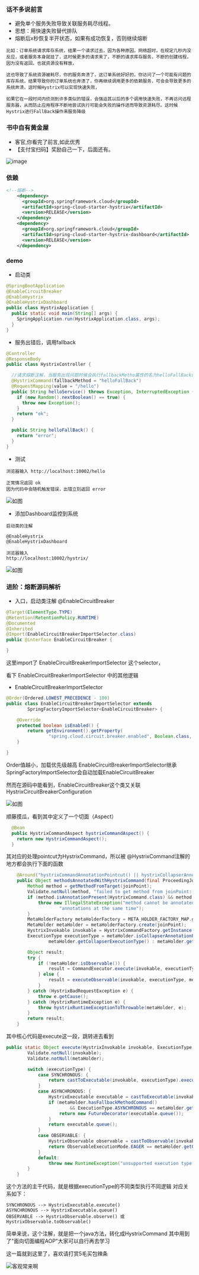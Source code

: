 ### 话不多说前言

- 避免单个服务失败导致关联服务耗尽线程。
- 思想：用快速失败替代排队
- 熔断后x秒恢复半开状态，如果有成功恢复，否则继续熔断
```
比如：订单系统请求库存系统，结果一个请求过去，因为各种原因，网络超时，在规定几秒内没反应，或者服务本身就挂了，这时候更多的请求来了，不断的请求库存服务，不断的创建线程，因为没有返回，也就资源没有释放，

这也导致了系统资源被耗尽，你的服务奔溃了，这订单系统好好的，你访问了一个可能有问题的库存系统，结果导致你的订单系统也奔溃了，你再继续调用更多的依赖服务，可会会导致更多的系统奔溃，这时候Hystrix可以实现快速失败，

如果它在一段时间内侦测到许多类似的错误，会强迫其以后的多个调用快速失败，不再访问远程服务器，从而防止应用程序不断地尝试执行可能会失败的操作进而导致资源耗尽。这时候Hystrix进行FallBack操作来服务降级
```

### 书中自有黄金屋

- 客官,你看完了前言,如此优秀
- 【支付宝扫码】奖励自己一下，后面还有。

![image](https://github.com/WayneZeng/gitbook-ms-framework/blob/master/asset/common/alipay_redpacket.jpeg?raw=true)


### 依赖

```xml
<!--熔断-->
    <dependency>
      <groupId>org.springframework.cloud</groupId>
      <artifactId>spring-cloud-starter-hystrix</artifactId>
      <version>RELEASE</version>
    </dependency>
    <dependency>
      <groupId>org.springframework.cloud</groupId>
      <artifactId>spring-cloud-starter-hystrix-dashboard</artifactId>
      <version>RELEASE</version>
    </dependency>
```

### demo
- 启动类

```java
@SpringBootApplication
@EnableCircuitBreaker
@EnableHystrix
@EnableHystrixDashboard
public class HystrixApplication {
  public static void main(String[] args) {
    SpringApplication.run(HystrixApplication.class, args);
  }
}

```

- 服务出错后，调用fallback

```java
@Controller
@ResponseBody
public class HystrixController {

  //请求熔断注解，当服务出现问题时候会执行fallbackMetho属性的名为helloFallBack的方法
  @HystrixCommand(fallbackMethod = "helloFallBack")
  @RequestMapping(value = "/hello")
  public String helloService() throws Exception, InterruptedException {
    if (new Random().nextBoolean() == true) {
      throw new Exception();
    }
    return "ok";
  }

  public String helloFallBack() {
    return "error";
  }
}
```

- 测试

```
浏览器输入 http://localhost:10002/hello

正常情况返回 ok
因为代码中会随机触发错误，出错立刻返回 error
```

![如图](./../asset/image/hystrix.jpg)


- 添加Dashboard监控到系统

```
启动类的注解

@EnableHystrix
@EnableHystrixDashboard

浏览器输入
http://localhost:10002/hystrix/
```

![如图](./../asset/image/hystrix-dashboard.jpg)

### 进阶：熔断源码解析

- 入口，启动类注解 @EnableCircuitBreaker

```java
@Target(ElementType.TYPE)
@Retention(RetentionPolicy.RUNTIME)
@Documented
@Inherited
@Import(EnableCircuitBreakerImportSelector.class)
public @interface EnableCircuitBreaker {

}
```

这里import了 EnableCircuitBreakerImportSelector 这个selector，

看下 EnableCircuitBreakerImportSelector 中的其他逻辑

- EnableCircuitBreakerImportSelector
```java
@Order(Ordered.LOWEST_PRECEDENCE - 100)
public class EnableCircuitBreakerImportSelector extends
		SpringFactoryImportSelector<EnableCircuitBreaker> {

	@Override
	protected boolean isEnabled() {
		return getEnvironment().getProperty(
				"spring.cloud.circuit.breaker.enabled", Boolean.class, Boolean.TRUE);
	}

}
```

Order值越小，加载优先级越高
EnableCircuitBreakerImportSelector继承SpringFactoryImportSelector会自动加载EnableCircuitBreaker

然而在源码中能看到，EnableCircuitBreaker这个类又关联HystrixCircuitBreakerConfiguration

![如图](./../asset/image/hystrix-springfac.png)

顺藤摸瓜，看到其中定义了一个切面（Aspect）
```java
  @Bean
  public HystrixCommandAspect hystrixCommandAspect() {
    return new HystrixCommandAspect();
  }
```

其对应的处理pointcut为HystrixCommand，所以被 @HystrixCommand注解的地方都会执行下面的函数
```java
    @Around("hystrixCommandAnnotationPointcut() || hystrixCollapserAnnotationPointcut()")
    public Object methodsAnnotatedWithHystrixCommand(final ProceedingJoinPoint joinPoint) throws Throwable {
        Method method = getMethodFromTarget(joinPoint);
        Validate.notNull(method, "failed to get method from joinPoint: %s", joinPoint);
        if (method.isAnnotationPresent(HystrixCommand.class) && method.isAnnotationPresent(HystrixCollapser.class)) {
            throw new IllegalStateException("method cannot be annotated with HystrixCommand and HystrixCollapser " +
                    "annotations at the same time");
        }
        MetaHolderFactory metaHolderFactory = META_HOLDER_FACTORY_MAP.get(HystrixPointcutType.of(method));
        MetaHolder metaHolder = metaHolderFactory.create(joinPoint);
        HystrixInvokable invokable = HystrixCommandFactory.getInstance().create(metaHolder);
        ExecutionType executionType = metaHolder.isCollapserAnnotationPresent() ?
                metaHolder.getCollapserExecutionType() : metaHolder.getExecutionType();

        Object result;
        try {
            if (!metaHolder.isObservable()) {
                result = CommandExecutor.execute(invokable, executionType, metaHolder);
            } else {
                result = executeObservable(invokable, executionType, metaHolder);
            }
        } catch (HystrixBadRequestException e) {
            throw e.getCause();
        } catch (HystrixRuntimeException e) {
            throw hystrixRuntimeExceptionToThrowable(metaHolder, e);
        }
        return result;
    }
```

其中核心代码是execute这一段，跳转进去看到
```java
public static Object execute(HystrixInvokable invokable, ExecutionType executionType, MetaHolder metaHolder) throws RuntimeException {
        Validate.notNull(invokable);
        Validate.notNull(metaHolder);

        switch (executionType) {
            case SYNCHRONOUS: {
                return castToExecutable(invokable, executionType).execute();
            }
            case ASYNCHRONOUS: {
                HystrixExecutable executable = castToExecutable(invokable, executionType);
                if (metaHolder.hasFallbackMethodCommand()
                        && ExecutionType.ASYNCHRONOUS == metaHolder.getFallbackExecutionType()) {
                    return new FutureDecorator(executable.queue());
                }
                return executable.queue();
            }
            case OBSERVABLE: {
                HystrixObservable observable = castToObservable(invokable);
                return ObservableExecutionMode.EAGER == metaHolder.getObservableExecutionMode() ? observable.observe() : observable.toObservable();
            }
            default:
                throw new RuntimeException("unsupported execution type: " + executionType);
        }
    }
```

这个方法的主干代码，就是根据executionType的不同类型执行不同逻辑
对应关系如下：
```
SYNCHRONOUS --> HystrixExecutable.execute()
ASYNCHRONOUS --> HystrixExecutable.queue()
OBSERVABLE --> HystrixObservable.observe() 或 HystrixObservable.toObservable()

```

简单来说，这个注解，就是把一个java方法，转化成HystrixCommand
其中用到了"面向切面编程AOP"大家可以自行再去学习

这一篇就到这里了，喜欢请打赏5毛买包辣条

![客观常来啊](./../asset/image/alipay.jpeg)














